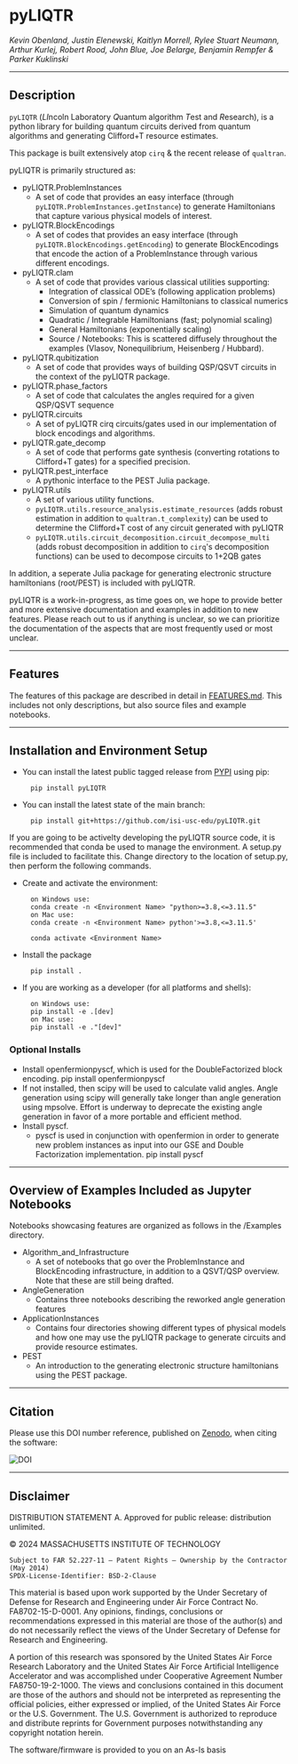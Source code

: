 # pyLIQTR

_Kevin Obenland, Justin Elenewski, Kaitlyn Morrell, Rylee Stuart Neumann, Arthur Kurlej, Robert Rood, John Blue, Joe Belarge, Benjamin Rempfer & Parker Kuklinski_

---

## Description

`pyLIQTR` (<em>LI</em>ncoln Laboratory <em>Q</em>uantum algorithm <em>T</em>est and <em>R</em>esearch), is a python library for building quantum circuits derived from quantum algorithms and generating Clifford+T resource estimates.

This package is built extensively atop `cirq` & the recent release of `qualtran`.

pyLIQTR is primarily structured as:

- pyLIQTR.ProblemInstances
  - A set of code that provides an easy interface (through `pyLIQTR.ProblemInstances.getInstance`) to generate Hamiltonians that capture various physical models of interest.
- pyLIQTR.BlockEncodings
  - A set of codes that provides an easy interface (through `pyLIQTR.BlockEncodings.getEncoding`) to generate BlockEncodings that encode the action of a ProblemInstance through various different encodings.
- pyLIQTR.clam
  - A set of code that provides various classical utilities supporting:
    - Integration of classical ODE’s (following application problems)
    - Conversion of spin / fermionic Hamiltonians to classical numerics
    - Simulation of quantum dynamics
    - Quadratic / Integrable Hamiltonians (fast; polynomial scaling)
    - General Hamiltonians (exponentially scaling)
    - Source / Notebooks: This is scattered diffusely throughout the examples (Vlasov, Nonequilibrium, Heisenberg / Hubbard).
- pyLIQTR.qubitization
  - A set of code that provides ways of building QSP/QSVT circuits in the context of the pyLIQTR package.
- pyLIQTR.phase_factors
  - A set of code that calculates the angles required for a given QSP/QSVT sequence
- pyLIQTR.circuits
  - A set of pyLIQTR cirq circuits/gates used in our implementation of block encodings and algorithms.
- pyLIQTR.gate_decomp
  - A set of code that performs gate synthesis (converting rotations to Clifford+T gates) for a specified precision.
- pyLIQTR.pest_interface
  - A pythonic interface to the PEST Julia package.
- pyLIQTR.utils
  - A set of various utility functions.
  - `pyLIQTR.utils.resource_analysis.estimate_resources` (adds robust estimation in addition to `qualtran.t_complexity`) can be used to determine the Clifford+T cost of any circuit generated with pyLIQTR
  - `pyLIQTR.utils.circuit_decomposition.circuit_decompose_multi` (adds robust decomposition in addition to `cirq`'s decomposition functions) can be used to decompose circuits to 1+2QB gates

In addition, a seperate Julia package for generating electronic structure hamiltonians (root/PEST) is included with pyLIQTR.

pyLIQTR is a work-in-progress, as time goes on, we hope to provide better and more extensive documentation and examples in addition to new features. Please reach out to us if anything is unclear, so we can prioritize the documentation of the aspects that are most frequently used or most unclear.

---

## Features

The features of this package are described in detail in [FEATURES.md](docs/Features.md). This includes not only descriptions, but also source files and example notebooks.

---

## Installation and Environment Setup

- You can install the latest public tagged release from [PYPI](https://pypi.org/project/pyLIQTR/) using pip:

        pip install pyLIQTR

- You can install the latest state of the main branch:

        pip install git+https://github.com/isi-usc-edu/pyLIQTR.git

If you are going to be activelty developing the pyLIQTR source code, it is recommended that conda be used to manage the environment. A setup.py file is included to facilitate this.
Change directory to the location of setup.py, then perform the following commands.

- Create and activate the environment:

        on Windows use:
        conda create -n <Environment Name> "python>=3.8,<=3.11.5"
        on Mac use:
        conda create -n <Environment Name> python'>=3.8,<=3.11.5'

        conda activate <Environment Name>

- Install the package

        pip install .

- If you are working as a developer (for all platforms and shells):

        on Windows use:
        pip install -e .[dev]
        on Mac use:
        pip install -e ."[dev]"

<a id="optional-installs"></a>
### Optional Installs

- Install openfermionpyscf, which is used for the DoubleFactorized block encoding.
    pip install openfermionpyscf
- If not installed, then scipy will be used to calculate valid angles. Angle generation using scipy will generally take longer than angle generation using mpsolve.
Effort is underway to deprecate the existing angle generation in favor of a more portable and efficient method.
- Install pyscf.
  - pyscf is used in conjunction with openfermion in order to generate new problem instances as input into our GSE and Double Factorization implementation.
    pip install pyscf

---

## Overview of Examples Included as Jupyter Notebooks

Notebooks showcasing features are organized as follows in the /Examples directory.

- Algorithm_and_Infrastructure
  - A set of notebooks that go over the ProblemInstance and BlockEncoding infrastructure, in addition to a QSVT/QSP overview. Note that these are still being drafted.
- AngleGeneration
  - Contains three notebooks describing the reworked angle generation features
- ApplicationInstances
  - Contains four directories showing different types of physical models and how one may use the pyLIQTR package to generate circuits and provide resource estimates.
- PEST
  - An introduction to the generating electronic structure hamiltonians using the PEST package.

---

## Citation

Please use this DOI number reference, published on [Zenodo](https://zenodo.org), when citing the software:

![DOI](image.png)

---

## Disclaimer

DISTRIBUTION STATEMENT A. Approved for public release: distribution unlimited.

© 2024 MASSACHUSETTS INSTITUTE OF TECHNOLOGY

    Subject to FAR 52.227-11 – Patent Rights – Ownership by the Contractor (May 2014)
    SPDX-License-Identifier: BSD-2-Clause

This material is based upon work supported by the Under Secretary of Defense for Research and Engineering under Air Force Contract No. FA8702-15-D-0001. Any opinions, findings, conclusions or recommendations expressed in this material are those of the author(s) and do not necessarily reflect the views of the Under Secretary of Defense for Research and Engineering.

A portion of this research was sponsored by the United States Air Force Research Laboratory and the United States Air Force Artificial Intelligence Accelerator and was accomplished under Cooperative Agreement Number FA8750-19-2-1000. The views and conclusions contained in this document are those of the authors and should not be interpreted as representing the official policies, either expressed or implied, of the United States Air Force or the U.S. Government. The U.S. Government is authorized to reproduce and distribute reprints for Government purposes notwithstanding any copyright notation herein.

The software/firmware is provided to you on an As-Is basis
